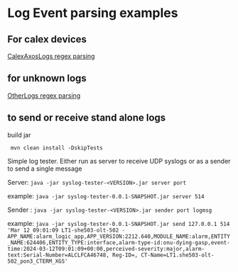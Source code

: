 # Log Event parsing examples 

## For calex devices

[CalexAxosLogs regex parsing](../main/CalexAxosLogs.md)


## for unknown logs

[OtherLogs regex parsing](../main/OtherLogs.md)

## to send or receive stand alone logs

build jar

```
 mvn clean install -DskipTests
```


Simple log tester. Either run as server to receive UDP syslogs or as a sender to send a single message

Server: `java -jar syslog-tester-<VERSION>.jar server port`

example: `java -jar syslog-tester-0.0.1-SNAPSHOT.jar server 514`
   

Sender : `java -jar syslog-tester-<VERSION>.jar sender port logmsg`

example: `java -jar syslog-tester-0.0.1-SNAPSHOT.jar send 127.0.0.1 514 'Mar 12 09:01:09 LT1-she503-olt-502 - APP_NAME:alarm_logic_app,APP_VERSION:2212.640,MODULE_NAME:alarm,ENTITY_NAME:624406,ENTITY_TYPE:interface,alarm-type-id:onu-dying-gasp,event-time:2024-03-12T09:01:09+00:00,perceived-severity:major,alarm-text:Serial-Number=ALCLFCA46748, Reg-ID=, CT-Name=LT1.she503-olt-502_pon3_CTERM_XGS'`


